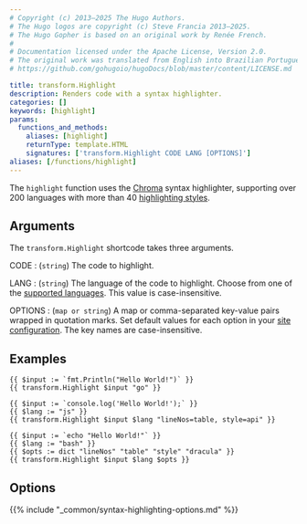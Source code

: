 ```yaml
---
# Copyright (c) 2013–2025 The Hugo Authors.
# The Hugo logos are copyright (c) Steve Francia 2013–2025.
# The Hugo Gopher is based on an original work by Renée French.
#
# Documentation licensed under the Apache License, Version 2.0.
# The original work was translated from English into Brazilian Portuguese.
# https://github.com/gohugoio/hugoDocs/blob/master/content/LICENSE.md

title: transform.Highlight
description: Renders code with a syntax highlighter.
categories: []
keywords: [highlight]
params:
  functions_and_methods:
    aliases: [highlight]
    returnType: template.HTML
    signatures: ['transform.Highlight CODE LANG [OPTIONS]']
aliases: [/functions/highlight]
---
```


The `highlight` function uses the [Chroma] syntax highlighter, supporting over 200 languages with more than 40 [highlighting styles].

[chroma]: https://github.com/alecthomas/chroma
[highlighting styles]: /quick-reference/syntax-highlighting-styles/

## Arguments

The `transform.Highlight` shortcode takes three arguments.

CODE
: (`string`) The code to highlight.

LANG
: (`string`) The language of the code to highlight. Choose from one of the [supported languages]. This value is case-insensitive.

OPTIONS
: (`map or string`) A map or comma-separated key-value pairs wrapped in quotation marks. Set default values for each option in your [site configuration]. The key names are case-insensitive.

[site configuration]: /configuration/markup#highlight
[supported languages]: /content-management/syntax-highlighting#languages

## Examples

```go-html-template
{{ $input := `fmt.Println("Hello World!")` }}
{{ transform.Highlight $input "go" }}

{{ $input := `console.log('Hello World!');` }}
{{ $lang := "js" }}
{{ transform.Highlight $input $lang "lineNos=table, style=api" }}

{{ $input := `echo "Hello World!"` }}
{{ $lang := "bash" }}
{{ $opts := dict "lineNos" "table" "style" "dracula" }}
{{ transform.Highlight $input $lang $opts }}
```

## Options

{{% include "_common/syntax-highlighting-options.md" %}}
